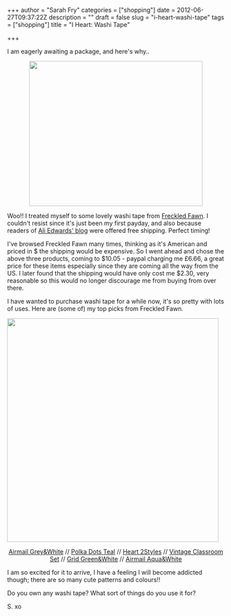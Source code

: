 +++
author = "Sarah Fry"
categories = ["shopping"]
date = 2012-06-27T09:37:22Z
description = ""
draft = false
slug = "i-heart-washi-tape"
tags = ["shopping"]
title = "I Heart: Washi Tape"

+++


I am eagerly awaiting a package, and here's why..
<p style="text-align: center;"><a href="http://sweetaspi.co.uk/images/2012/06/freckledfawn.jpg"><img class="size-full wp-image-949 aligncenter" title="freckledfawn" src="http://sweetaspi.co.uk/images/2012/06/freckledfawn.jpg" alt="" width="402" height="336" /></a></p>
Woo!! I treated myself to some lovely washi tape from <a href="http://freckledfawn.com/" target="_blank">Freckled Fawn</a>. I couldn't resist since it's just been my first payday, and also because readers of <a href="http://aliedwards.com/blog" target="_blank">Ali Edwards' blog</a> were offered free shipping. Perfect timing!

I've browsed Freckled Fawn many times, thinking as it's American and priced in $ the shipping would be expensive. So I went ahead and chose the above three products, coming to $10.05 - paypal charging me £6.66, a great price for these items especially since they are coming all the way from the US. I later found that the shipping would have only cost me $2.30, very reasonable so this would no longer discourage me from buying from over there.

I have wanted to purchase washi tape for a while now, it's so pretty with lots of uses. Here are (some of) my top picks from Freckled Fawn.

<a href="http://sweetaspi.co.uk/images/2012/06/washitapes.jpg"><img class="aligncenter size-full wp-image-954" title="washitapes" src="http://sweetaspi.co.uk/images/2012/06/washitapes.jpg" alt="" width="490" height="518" /></a>
<p style="text-align: center;"><a href="http://freckledfawn.com/products/airmail-stripe-washi-tape-grey-and-white" target="_blank">Airmail Grey&amp;White</a> // <a href="http://freckledfawn.com/products/polka-dot-washi-tape-teal-scattered-dots" target="_blank">Polka Dots Teal</a> // <a href="http://freckledfawn.com/products/heart-washi-tape-red-on-white" target="_blank">Heart 2Styles</a> // <a href="http://freckledfawn.com/products/vintage-classroom-washi-tape" target="_blank">Vintage Classroom Set</a> // <a href="http://freckledfawn.com/products/grid-washi-tape-green-and-white" target="_blank">Grid Green&amp;White</a> // <a href="http://freckledfawn.com/products/airmail-washi-tape-aqua-and-white" target="_blank">Airmail Aqua&amp;White</a></p>
<p style="text-align: left;">I am so excited for it to arrive, I have a feeling I will become addicted though; there are so many cute patterns and colours!!</p>
<p style="text-align: left;">Do you own any washi tape? What sort of things do you use it for?</p>
<p style="text-align: left;">S. xo</p>

